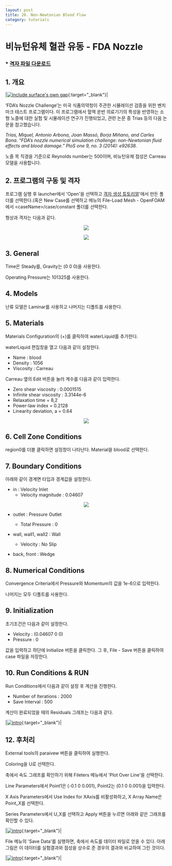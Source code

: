 ```yaml
---
layout: post
title: 20. Non-Newtonian Blood Flow
category: tutorials
---
```


# 비뉴턴유체 혈관 유동 - FDA Nozzle 

### * [격자 파일 다운로드](https://drive.google.com/file/d/1fq6KLFt2mpidQchHwQ9j9mRgty5rlr3G/view?usp=sharing)

## 1. 개요 

|[![include surface's own gap](https://github.com/nextfoam/baram-pages/raw/main/screenshots/nonNewtonianNozzle/fda-intro.png "include surface's own gap")](https://github.com/nextfoam/baram-pages/raw/main/screenshots/nonNewtonianNozzle/fda-intro.png){:target="_blank"}|

‘FDA’s Nozzle Challenge’는 미국 식품의약청이 주관한 시뮬레이션 검증을 위한 벤치마크 테스트 프로그램이다. 이 프로그램에서 혈액 운반 의료기기의 특성을 반영하는 소형 노즐에 대한 실험 및 시뮬레이션 연구가 진행되었고, 관련 논문 중 Trias 등의 다음 논문을 참고했습니다.

_Trias, Miquel, Antonio Arbona, Joan Massó, Borja Miñano, and Carles Bona. “FDA’s nozzle numerical simulation challenge: non-Newtonian fluid effects and blood damage.” PloS one 9, no. 3 (2014): e92638._

노즐 목 직경을 기준으로 Reynolds number는 500이며, 비뉴턴유체 점성은 Carreau 모델을 사용합니다.

## 2. 프로그램의 구동 및 격자

프로그램 실행 후 launcher에서 'Open'을 선택하고 [격자 생성 튜토리얼](............)'에서 만든 폴더를 선택한다.(혹은 New Case를 선택하고 메뉴의 File-Load Mesh - OpenFOAM 에서 &lt;caseName&gt;/case/constant 폴더를 선택한다.

형상과 격자는 다음과 같다.

<p style="text-align: center">
    <img src="https://github.com/nextfoam/baram-pages/raw/main/screenshots/blood/fda-diagram.png"><br>
</p>

<p style="text-align: center">
    <img src="https://github.com/nextfoam/baram-pages/raw/main/screenshots/blood/fda-mesh.png"><br>
</p>

## 3. General

Time은 Steady를, Gravity는 (0 0 0)을 사용한다.

Operating Pressure는 101325를 사용한다.

## 4. Models

난류 모델은 Laminar를 사용하고 나머지는 디폴트를 사용한다.

## 5. Materials

Materials Configuration의 (+)를 클릭하여 waterLiquid를 추가한다. 

waterLiquid 편집창을 열고 다음과 같이 설정한다.

+ Name : blood
+ Density : 1056
+ Viscosity : Carreau

Carreau 옆의 Edit 버튼을 눌러 계수를 다음과 같이 입력한다.

+ Zero shear viscosity : 0.0001515
+ Infinite shear viscosity : 3.3144e-6
+ Relaxation time = 8,2
+ Power-law index = 0.2128
+ Linearity deviation, a = 0.64

<p style="text-align: center">
    <img src="https://github.com/nextfoam/baram-pages/raw/main/screenshots/blood/material.png"><br>
</p>

## 6. Cell Zone Conditions

region0를 더블 클릭하면 설정창이 나타난다. Material을 blood로 선택한다.


## 7. Boundary Conditions

아래와 같이 경계면 타입과 경계값을 설정한다.

+ in : Velocity Inlet
  + Velocity magnitude : 0.04607

<p style="text-align: center">
    <img src="https://github.com/nextfoam/baram-pages/raw/main/screenshots/blood/bc-in.png">
</p>

+ outlet : Pressure Outlet
  + Total Pressure : 0

+ wall, wall1, wall2 : Wall
  + Velocity : No Slip

+ back, front : Wedge


## 8. Numerical Conditions

Convergence Criteria에서 Pressure와 Momentum의 값을 1e-6으로 입력한다.

나머지는 모두 디폴트를 사용한다.

## 9. Initialization

초기조건은 다음과 같이 설정한다.

+ Velocity : (0.04607 0 0)
+ Pressure : 0

값을 입력하고 하단에 Initialize 버튼을 클릭한다. 그 후, File - Save 버튼을 클릭하여 case 파일을 저장한다.

## 10. Run Conditions & RUN

Run Conditions에서 다음과 같이 설정 후 계산을 진행한다.

+ Number of Iterations : 2000
+ Save Interval : 500


계산이 완료되었을 때의 Residuals 그래프는 다음과 같다.

|[![intro](https://github.com/nextfoam/baram-pages/raw/main/screenshots/blood/residual.png)](https://github.com/nextfoam/baram-pages/raw/main/screenshots/blood/residual.png){:target="_blank"}|


## 12. 후처리

External tools의 paraivew 버튼을 클릭하여 실행한다.

Coloring을 U로 선택한다.

축에서 속도 그래프를 확인하기 위해 Fileters 메뉴에서 'Plot Over Line'을 선택한다.

Line Parameters에서 Point1은 (-0.1 0 0.001), Point2는 (0.1 0 0.001)을 입력한다. 

X Axis Parameters에서 Use Index for XAxis를 비활성화하고, X Array Name은 Point_X를 선택한다.

Series Parameters에서 U_X를 선택하고 Apply 버튼을 누르면 아래와 같은 그래프를 확인할 수 있다.

|[![intro](https://github.com/nextfoam/baram-pages/raw/main/screenshots/blood/paraview.png)](https://github.com/nextfoam/baram-pages/raw/main/screenshots/blood/paraview.png){:target="_blank"}|

File 메뉴의 'Save Data'를 실행하면, 축에서 속도를 데이터 파일로 얻을 수 있다. 아래 그림은 이 데이터를 실험결과와 점성을 상수로 준 경우의 결과와 비교하여 그린 것이다.

|[![intro](https://github.com/nextfoam/baram-pages/raw/main/screenshots/blood/result.png)](https://github.com/nextfoam/baram-pages/raw/main/screenshots/blood/result.png){:target="_blank"}|


